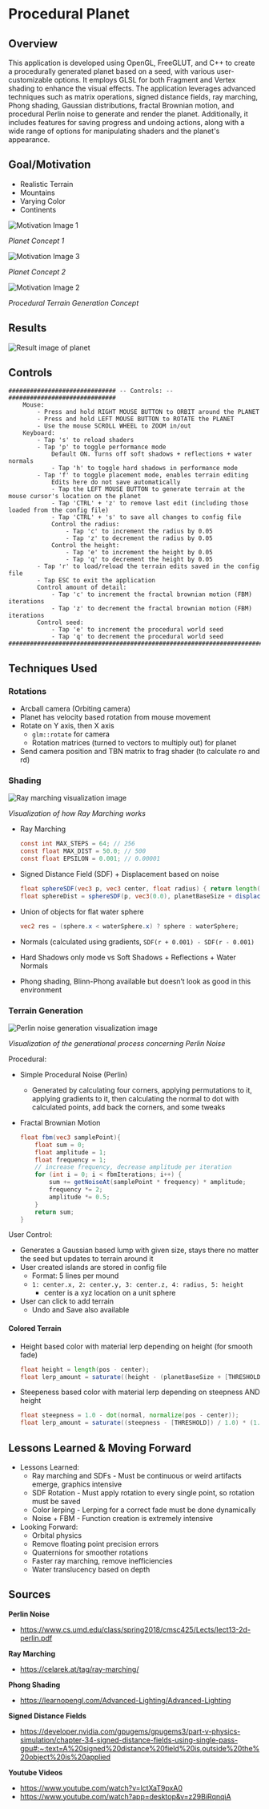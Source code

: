 # Procedural Planet

## Overview

This application is developed using OpenGL, FreeGLUT, and C++ to create a procedurally generated planet based on a seed, with various user-customizable options. It employs GLSL for both Fragment and Vertex shading to enhance the visual effects. The application leverages advanced techniques such as matrix operations, signed distance fields, ray marching, Phong shading, Gaussian distributions, fractal Brownian motion, and procedural Perlin noise to generate and render the planet. Additionally, it includes features for saving progress and undoing actions, along with a wide range of options for manipulating shaders and the planet's appearance.

## Goal/Motivation

- Realistic Terrain
- Mountains
- Varying Color
- Continents

![Motivation Image 1](https://raw.githubusercontent.com/svparekh/ProceduralPlanet/main/assets/image1.png)

*Planet Concept 1*

![Motivation Image 3](https://raw.githubusercontent.com/svparekh/ProceduralPlanet/main/assets/image3.png)

*Planet Concept 2*

![Motivation Image 2](https://raw.githubusercontent.com/svparekh/ProceduralPlanet/main/assets/image2.png)

*Procedural Terrain Generation Concept*

## Results

![Result image of planet](https://raw.githubusercontent.com/svparekh/ProceduralPlanet/main/assets/image4.png)

## Controls

```text
############################## -- Controls: -- ##############################
    Mouse:
        - Press and hold RIGHT MOUSE BUTTON to ORBIT around the PLANET
        - Press and hold LEFT MOUSE BUTTON to ROTATE the PLANET
        - Use the mouse SCROLL WHEEL to ZOOM in/out
    Keyboard:
        - Tap 's' to reload shaders
        - Tap 'p' to toggle performance mode
            Default ON. Turns off soft shadows + reflections + water normals
            - Tap 'h' to toggle hard shadows in performance mode
        - Tap 'f' to toggle placement mode, enables terrain editing
            Edits here do not save automatically
            - Tap the LEFT MOUSE BUTTON to generate terrain at the mouse cursor's location on the planet
            - Tap 'CTRL' + 'z' to remove last edit (including those loaded from the config file)
            - Tap 'CTRL' + 's' to save all changes to config file
            Control the radius:
                - Tap 'c' to increment the radius by 0.05
                - Tap 'z' to decrement the radius by 0.05
            Control the height:
                - Tap 'e' to increment the height by 0.05
                - Tap 'q' to decrement the height by 0.05
        - Tap 'r' to load/reload the terrain edits saved in the config file
        - Tap ESC to exit the application
        Control amount of detail:
            - Tap 'c' to increment the fractal brownian motion (FBM) iterations
            - Tap 'z' to decrement the fractal brownian motion (FBM) iterations
        Control seed:
            - Tap 'e' to increment the procedural world seed
            - Tap 'q' to decrement the procedural world seed
#############################################################################
```

## Techniques Used

### Rotations

- Arcball camera (Orbiting camera)
- Planet has velocity based rotation from mouse movement
- Rotate on Y axis, then X axis
    - `glm::rotate` for camera
    - Rotation matrices (turned to vectors to multiply out) for planet
- Send camera position and TBN matrix to frag shader (to calculate ro and rd)

### Shading

![Ray marching visualization image](https://raw.githubusercontent.com/svparekh/ProceduralPlanet/main/assets/image5.png)

*Visualization of how Ray Marching works*

- Ray Marching
    
    ```glsl
    const int MAX_STEPS = 64; // 256
    const float MAX_DIST = 50.0; // 500
    const float EPSILON = 0.001; // 0.00001
    ```
    
- Signed Distance Field (SDF) + Displacement based on noise
    
    ```glsl
    float sphereSDF(vec3 p, vec3 center, float radius) { return length(p - center) - radius; }
    float sphereDist = sphereSDF(p, vec3(0.0), planetBaseSize + displace(p));
    ```
    
- Union of objects for flat water sphere
    
    ```glsl
    vec2 res = (sphere.x < waterSphere.x) ? sphere : waterSphere;
    ```
    
- Normals (calculated using gradients, `SDF(r + 0.001) - SDF(r - 0.001)`
- Hard Shadows only mode vs Soft Shadows + Reflections + Water Normals
- Phong shading, Blinn-Phong available but doesn’t look as good in this environment

### Terrain Generation

![Perlin noise generation visualization image](https://raw.githubusercontent.com/svparekh/ProceduralPlanet/main/assets/image6.png)

*Visualization of the generational process concerning Perlin Noise*

Procedural:

- Simple Procedural Noise (Perlin)
    - Generated by calculating four corners, applying permutations to it, applying gradients to it, then calculating the normal to dot with calculated points, add back the corners, and some tweaks
- Fractal Brownian Motion
    
    ```glsl
    float fbm(vec3 samplePoint){
        float sum = 0;
        float amplitude = 1;
        float frequency = 1;
        // increase frequency, decrease amplitude per iteration
        for (int i = 0; i < fbmIterations; i++) {
            sum += getNoiseAt(samplePoint * frequency) * amplitude; 
            frequency *= 2;
            amplitude *= 0.5;
        }
        return sum;
    }
    ```
    

User Control:

- Generates a Gaussian based lump with given size, stays there no matter the seed but updates to terrain around it
- User created islands are stored in config file
    - Format: 5 lines per mound
    - `1: center.x, 2: center.y, 3: center.z, 4: radius, 5: height`
        - center is a xyz location on a unit sphere
- User can click to add terrain
    - Undo and Save also available

#### Colored Terrain

- Height based color with material lerp depending on height (for smooth fade)
    
    ```glsl
    float height = length(pos - center);
    float lerp_amount = saturate((height - (planetBaseSize + [THRESHOLD])) / 0.005);
    ```
    
- Steepeness based color with material lerp depending on steepness AND height
    
    ```glsl
    float steepness = 1.0 - dot(normal, normalize(pos - center));
    float lerp_amount = saturate((steepness - [THRESHOLD]) / 1.0) * (1.0 - height_multiplier);
    ```
    

## Lessons Learned & Moving Forward

- Lessons Learned:
    - Ray marching and SDFs - Must be continuous or weird artifacts emerge, graphics intensive
    - SDF Rotation - Must apply rotation to every single point, so rotation must be saved
    - Color lerping - Lerping for a correct fade must be done dynamically
    - Noise + FBM - Function creation is extremely intensive
- Looking Forward:
    - Orbital physics
    - Remove floating point precision errors
    - Quaternions for smoother rotations
    - Faster ray marching, remove inefficiencies
    - Water translucency based on depth

## Sources

**Perlin Noise**

- https://www.cs.umd.edu/class/spring2018/cmsc425/Lects/lect13-2d-perlin.pdf

**Ray Marching**

- https://celarek.at/tag/ray-marching/

**Phong Shading**

- https://learnopengl.com/Advanced-Lighting/Advanced-Lighting

**Signed Distance Fields**

- https://developer.nvidia.com/gpugems/gpugems3/part-v-physics-simulation/chapter-34-signed-distance-fields-using-single-pass-gpu#:~:text=A%20signed%20distance%20field%20is,outside%20the%20object%20is%20applied

**Youtube Videos**

- https://www.youtube.com/watch?v=lctXaT9pxA0
- https://www.youtube.com/watch?app=desktop&v=z29BiRqnqiA